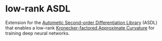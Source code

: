 # low-rank ASDL

Extension for the [Autometic Second-order Differentiation Library](https://github.com/kazukiosawa/asdfghjkl/tree/0.1) (ASDL) 
that enables a low-rank [Kronecker-factored Approximate Curvature](https://arxiv.org/abs/1503.05671) for training deep neural networks. 
